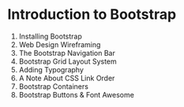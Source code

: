 # Introduction to Bootstrap
1. Installing Bootstrap
2. Web Design Wireframing
3. The Bootstrap Navigation Bar
4. Bootstrap Grid Layout System
5. Adding Typography
6. A Note About CSS Link Order
7. Bootstrap Containers
8. Bootstrap Buttons & Font Awesome